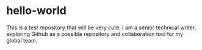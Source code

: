 # hello-world
This is a test repository that will be very cute.
I am a senior technical writer, exploring Github as a possible repository and collaboration tool for my global team.
